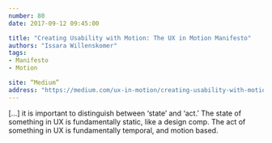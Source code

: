```yaml
---
number: 80
date: 2017-09-12 09:45:00

title: "Creating Usability with Motion: The UX in Motion Manifesto"
authors: "Issara Willenskomer"
tags:
- Manifesto
- Motion

site: “Medium”
address: "https://medium.com/ux-in-motion/creating-usability-with-motion-the-ux-in-motion-manifesto-a87a4584ddc"
---
```


[…] it is important to distinguish between ‘state’ and ‘act.’ The state of something in UX is fundamentally static, like a design comp. The act of something in UX is fundamentally temporal, and motion based.
